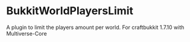 # BukkitWorldPlayersLimit
A plugin to limit the players amount per world. For craftbukkit 1.7.10 with Multiverse-Core
